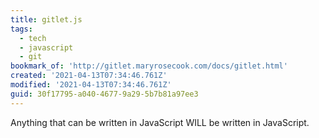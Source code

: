 ```yaml
---
title: gitlet.js
tags:
  - tech
  - javascript
  - git
bookmark_of: 'http://gitlet.maryrosecook.com/docs/gitlet.html'
created: '2021-04-13T07:34:46.761Z'
modified: '2021-04-13T07:34:46.761Z'
guid: 30f17795-a040-4677-9a29-5b7b81a97ee3
---
```

Anything that can be written in JavaScript WILL be written in JavaScript.
